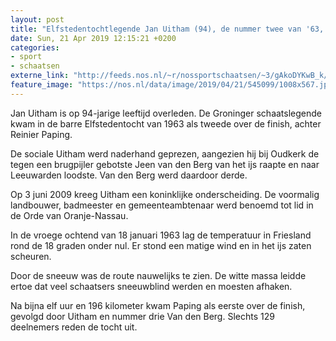 ```yaml
---
layout: post
title: "Elfstedentochtlegende Jan Uitham (94), de nummer twee van '63, overleden"
date: Sun, 21 Apr 2019 12:15:21 +0200
categories: 
- sport 
- schaatsen 
externe_link: "http://feeds.nos.nl/~r/nossportschaatsen/~3/gAkoDYKwB_k/2281413"
feature_image: "https://nos.nl/data/image/2019/04/21/545099/1008x567.jpg"
---
```


<p>Jan Uitham is op 94-jarige leeftijd overleden. De Groninger schaatslegende kwam in de barre Elfstedentocht van 1963 als tweede over de finish, achter Reinier Paping.</p>
<p>De sociale Uitham werd naderhand geprezen, aangezien hij bij Oudkerk de tegen een brugpijler gebotste Jeen van den Berg van het ijs raapte en naar Leeuwarden loodste. Van den Berg werd daardoor derde.</p>
<p>Op 3 juni 2009 kreeg Uitham een koninklijke onderscheiding. De voormalig landbouwer, badmeester en gemeenteambtenaar werd benoemd tot lid in de Orde van Oranje-Nassau.</p>
<p>In de vroege ochtend van 18 januari 1963 lag de temperatuur in Friesland rond de 18 graden onder nul. Er stond een matige wind en in het ijs zaten scheuren.</p>
<p>Door de sneeuw was de route nauwelijks te zien. De witte massa leidde ertoe dat veel schaatsers sneeuwblind werden en moesten afhaken.</p>
<p>Na bijna elf uur en 196 kilometer kwam Paping als eerste over de finish, gevolgd door Uitham en nummer drie Van den Berg. Slechts 129 deelnemers reden de tocht uit.</p><img src="http://feeds.feedburner.com/~r/nossportschaatsen/~4/gAkoDYKwB_k" height="1" width="1" alt=""/>
